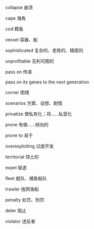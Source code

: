 collapse 崩溃

cape 海角

cod 鳕鱼

vessel 容器、船

sophisticated 复杂的、老练的、精密的

unprofitable 无利可图的

pass on 传递

pass on its genes to the next generation

corner 困境

scenarios 方案、设想、剧情

privatize 使私有化；将……私营化

prone 有做……倾向的

prone to 易于

overexploiting 过度开发

territorial 领土的

expel 驱逐

fleet 舰队、捕鱼船队

trawler 拖网渔船

penalty 处罚、刑罚

deter 阻止

violator 违反者